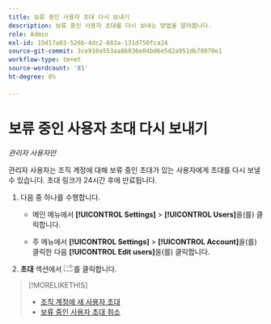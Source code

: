 ```yaml
---
title: 보류 중인 사용자 초대 다시 보내기
description: 보류 중인 사용자 초대를 다시 보내는 방법을 알아봅니다.
role: Admin
exl-id: 15d17a03-526b-4dc2-883a-131d750fca24
source-git-commit: 3ce910a553aa86836e04bd6e5d2a951db78070e1
workflow-type: tm+mt
source-wordcount: '81'
ht-degree: 0%

---
```


# 보류 중인 사용자 초대 다시 보내기

*관리자 사용자만*

관리자 사용자는 조직 계정에 대해 보류 중인 초대가 있는 사용자에게 초대를 다시 보낼 수 있습니다. 초대 링크가 24시간 후에 만료됩니다.

1. 다음 중 하나를 수행합니다.

   * 메인 메뉴에서 **[!UICONTROL Settings]** > **[!UICONTROL Users]**&#x200B;을(를) 클릭합니다.

   * 주 메뉴에서 **[!UICONTROL Settings]** > **[!UICONTROL Account]**&#x200B;을(를) 클릭한 다음 **[!UICONTROL Edit users]**&#x200B;을(를) 클릭합니다.

1. **초대** 섹션에서 ![다시 보내기](/help/dsp/assets/resend.png)를 클릭합니다.

>[!MORELIKETHIS]
>
>* [조직 계정에 새 사용자 초대](user-invite.md)
>* [보류 중인 사용자 초대 취소](user-uninvite.md)

<!-- >* [Edit User Permissions or Delete a User](user-edit.md) -->
